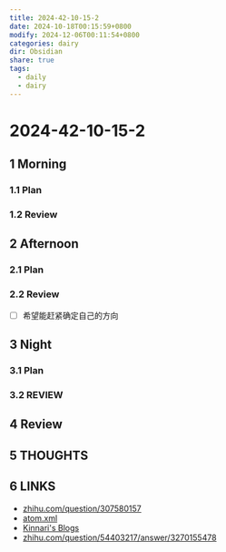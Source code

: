 ```yaml
---
title: 2024-42-10-15-2
date: 2024-10-18T00:15:59+0800
modify: 2024-12-06T00:11:54+0800
categories: dairy
dir: Obsidian
share: true
tags:
  - daily
  - dairy
---
```


# 2024-42-10-15-2

## 1 Morning

### 1.1 Plan

### 1.2 Review

## 2 Afternoon

### 2.1 Plan

### 2.2 Review

- [ ] 希望能赶紧确定自己的方向

## 3 Night

### 3.1 Plan

### 3.2 REVIEW

## 4 Review

## 5 THOUGHTS

## 6 LINKS

- [zhihu.com/question/307580157](https://www.zhihu.com/question/307580157)
- [atom.xml](https://okjiang.github.io/atom.xml)
- [Kinnari's Blogs](https://kinnariyamamatanha.github.io/blogs/)
- [zhihu.com/question/54403217/answer/3270155478](https://www.zhihu.com/question/54403217/answer/3270155478)